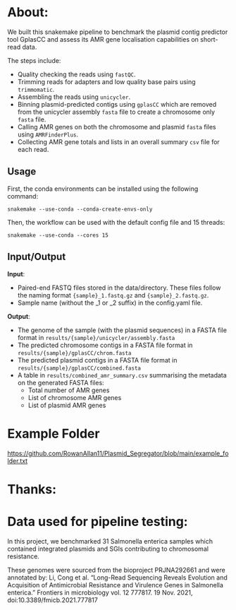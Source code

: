 # About:
We built this snakemake pipeline to benchmark the plasmid contig predictor tool GplasCC and assess its AMR gene localisation capabilities on short-read data.

The steps include:
- Quality checking the reads using `fastQC`.
- Trimming reads for adapters and low quality base pairs using `trimmomatic`.
- Assembling the reads using `unicycler`.
- Binning plasmid-predicted contigs using `gplasCC` which are removed from the unicycler assembly `fasta` file to create a chromosome only `fasta` file.
- Calling AMR genes on both the chromosome and plasmid `fasta` files using `AMRFinderPlus`.
- Collecting AMR gene totals and lists in an overall summary `csv` file for each read.

## Usage
First, the conda environments can be installed using the following command:

    snakemake --use-conda --conda-create-envs-only

Then, the workflow can be used with the default config file and 15 threads:

    snakemake --use-conda --cores 15

## Input/Output

**Input**:

* Paired-end FASTQ files stored in the data/directory. These files follow the naming format `{sample}_1.fastq.gz` and `{sample}_2.fastq.gz`.
* Sample name (without the _1 or _2 suffix) in the config.yaml file.

**Output**:

* The genome of the sample (with the plasmid sequences) in a FASTA file format in `results/{sample}/unicycler/assembly.fasta`
* The predicted chromosome contigs in a FASTA file format in `results/{sample}/gplasCC/chrom.fasta`
* The predicted plasmid contigs in a FASTA file format in `results/{sample}/gplasCC/combined.fasta`
* A table in `results/combined_amr_summary.csv` summarising the metadata on the generated FASTA files:
    - Total number of AMR genes
    - List of chromosome AMR genes
    - List of plasmid AMR genes

# Example Folder
https://github.com/RowanAllan11/Plasmid_Segregator/blob/main/example_folder.txt

# Thanks:

# Data used for pipeline testing:
In this project, we benchmarked 31 Salmonella enterica samples which contained integrated plasmids and SGIs contributing to chromosomal resistance.

These genomes were sourced from the bioproject PRJNA292661 and were annotated by:
Li, Cong et al. “Long-Read Sequencing Reveals Evolution and Acquisition of Antimicrobial Resistance and Virulence Genes in Salmonella enterica.” Frontiers in microbiology vol. 12 777817. 19 Nov. 2021, doi:10.3389/fmicb.2021.777817
